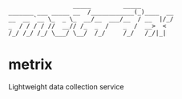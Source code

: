 ```
                  _____         _____
_______ ___ _____ __  /____________(_)____  __
__  __ `__ \_  _ \_  __/__  ___/__  / __  |/_/
_  / / / / //  __// /_  _  /    _  /  __>  <
/_/ /_/ /_/ \___/ \__/  /_/     /_/   /_/|_|

```
# metrix
Lightweight data collection service
